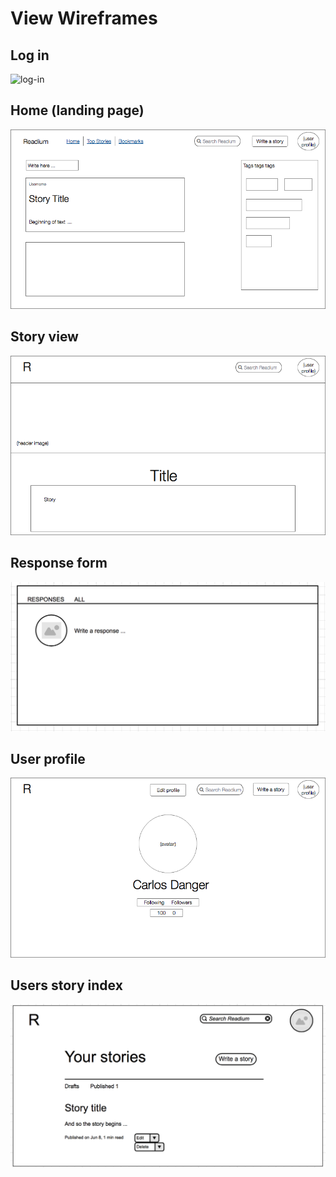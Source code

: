 # View Wireframes

## Log in
![log-in]

## Home (landing page)
![index]

## Story view
![story-view]

## Response form
![response-form]

## User profile
![user-profile]

## Users story index
![user-story-index]


[log-in]: ./wireframes/new_session.png
[index]: ./wireframes/index.png
[story-view]: ./wireframes/story_view.png
[user-profile]: ./wireframes/user_profile.png
[user-story-index]: ./wireframes/users_story_index.png
[response-form]: ./wireframes/response_form.png
